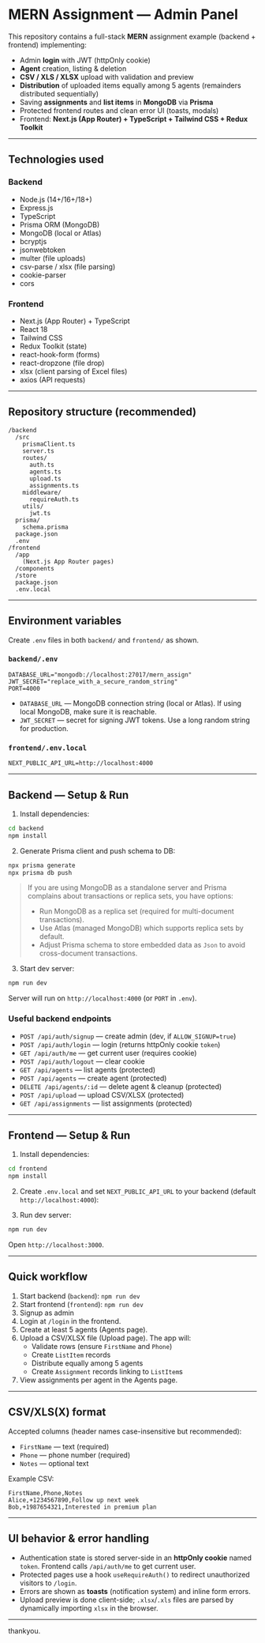 # MERN Assignment — Admin Panel

This repository contains a full-stack **MERN** assignment example (backend + frontend) implementing:

- Admin **login** with JWT (httpOnly cookie)
- **Agent** creation, listing & deletion
- **CSV / XLS / XLSX** upload with validation and preview
- **Distribution** of uploaded items equally among 5 agents (remainders distributed sequentially)
- Saving **assignments** and **list items** in **MongoDB** via **Prisma**
- Protected frontend routes and clean error UI (toasts, modals)
- Frontend: **Next.js (App Router) + TypeScript + Tailwind CSS + Redux Toolkit**

---

## Technologies used

### Backend

- Node.js (14+/16+/18+)
- Express.js
- TypeScript
- Prisma ORM (MongoDB)
- MongoDB (local or Atlas)
- bcryptjs
- jsonwebtoken
- multer (file uploads)
- csv-parse / xlsx (file parsing)
- cookie-parser
- cors

### Frontend

- Next.js (App Router) + TypeScript
- React 18
- Tailwind CSS
- Redux Toolkit (state)
- react-hook-form (forms)
- react-dropzone (file drop)
- xlsx (client parsing of Excel files)
- axios (API requests)

---

## Repository structure (recommended)

```
/backend
  /src
    prismaClient.ts
    server.ts
    routes/
      auth.ts
      agents.ts
      upload.ts
      assignments.ts
    middleware/
      requireAuth.ts
    utils/
      jwt.ts
  prisma/
    schema.prisma
  package.json
  .env
/frontend
  /app
    (Next.js App Router pages)
  /components
  /store
  package.json
  .env.local
```

---

## Environment variables

Create `.env` files in both `backend/` and `frontend/` as shown.

### `backend/.env`

```
DATABASE_URL="mongodb://localhost:27017/mern_assign"
JWT_SECRET="replace_with_a_secure_random_string"
PORT=4000
```

- `DATABASE_URL` — MongoDB connection string (local or Atlas). If using local MongoDB, make sure it is reachable.
- `JWT_SECRET` — secret for signing JWT tokens. Use a long random string for production.

### `frontend/.env.local`

```
NEXT_PUBLIC_API_URL=http://localhost:4000
```

---

## Backend — Setup & Run

1. Install dependencies:

```bash
cd backend
npm install
```

2. Generate Prisma client and push schema to DB:

```bash
npx prisma generate
npx prisma db push
```

> If you are using MongoDB as a standalone server and Prisma complains about transactions or replica sets, you have options:
>
> - Run MongoDB as a replica set (required for multi-document transactions).
> - Use Atlas (managed MongoDB) which supports replica sets by default.
> - Adjust Prisma schema to store embedded data as `Json` to avoid cross-document transactions.

3. Start dev server:

```bash
npm run dev
```

Server will run on `http://localhost:4000` (or `PORT` in `.env`).

### Useful backend endpoints

- `POST /api/auth/signup` — create admin (dev, if `ALLOW_SIGNUP=true`)
- `POST /api/auth/login` — login (returns httpOnly cookie `token`)
- `GET /api/auth/me` — get current user (requires cookie)
- `POST /api/auth/logout` — clear cookie
- `GET /api/agents` — list agents (protected)
- `POST /api/agents` — create agent (protected)
- `DELETE /api/agents/:id` — delete agent & cleanup (protected)
- `POST /api/upload` — upload CSV/XLSX (protected)
- `GET /api/assignments` — list assignments (protected)

---

## Frontend — Setup & Run

1. Install dependencies:

```bash
cd frontend
npm install
```

2. Create `.env.local` and set `NEXT_PUBLIC_API_URL` to your backend (default `http://localhost:4000`):

3. Run dev server:

```bash
npm run dev
```

Open `http://localhost:3000`.

---

## Quick workflow

1. Start backend (`backend`): `npm run dev`
2. Start frontend (`frontend`): `npm run dev`
3. Signup as admin
4. Login at `/login` in the frontend.
5. Create at least 5 agents (Agents page).
6. Upload a CSV/XLSX file (Upload page). The app will:
   - Validate rows (ensure `FirstName` and `Phone`)
   - Create `ListItem` records
   - Distribute equally among 5 agents
   - Create `Assignment` records linking to `ListItem`s
7. View assignments per agent in the Agents page.

---

## CSV/XLS(X) format

Accepted columns (header names case-insensitive but recommended):

- `FirstName` — text (required)
- `Phone` — phone number (required)
- `Notes` — optional text

Example CSV:

```csv
FirstName,Phone,Notes
Alice,+1234567890,Follow up next week
Bob,+1987654321,Interested in premium plan
```

---

## UI behavior & error handling

- Authentication state is stored server-side in an **httpOnly cookie** named `token`. Frontend calls `/api/auth/me` to get current user.
- Protected pages use a hook `useRequireAuth()` to redirect unauthorized visitors to `/login`.
- Errors are shown as **toasts** (notification system) and inline form errors.
- Upload preview is done client-side; `.xlsx`/`.xls` files are parsed by dynamically importing `xlsx` in the browser.

---

thankyou.
